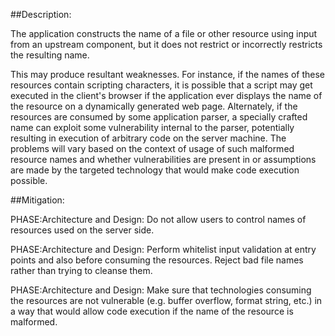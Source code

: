 ##Description:

The application constructs the name of a file or other resource using input from an upstream component, but it does not restrict or incorrectly restricts the resulting name.

This may produce resultant weaknesses. For instance, if the names of these resources contain scripting characters, it is possible that a script may get executed in the client's browser if the application ever displays the name of the resource on a dynamically generated web page. Alternately, if the resources are consumed by some application parser, a specially crafted name can exploit some vulnerability internal to the parser, potentially resulting in execution of arbitrary code on the server machine. The problems will vary based on the context of usage of such malformed resource names and whether vulnerabilities are present in or assumptions are made by the targeted technology that would make code execution possible.

##Mitigation:


PHASE:Architecture and Design:
Do not allow users to control names of resources used on the server side.

PHASE:Architecture and Design:
Perform whitelist input validation at entry points and also before consuming the resources. Reject bad file names rather than trying to cleanse them.

PHASE:Architecture and Design:
Make sure that technologies consuming the resources are not vulnerable (e.g. buffer overflow, format string, etc.) in a way that would allow code execution if the name of the resource is malformed.


